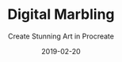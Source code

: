 ---
title: "Digital Marbling"
subtitle: "Create Stunning Art in Procreate"
description: "This class is all about digital marbling and how to create beautiful abstract pieces of art. The class covers my favourite tools and techniques, and I show you everything – from the basics all the way to how to finish a piece in style."
external_url: https://ttkb.me/digital-marbling
date: 2019-02-20
image: "img/digital-marbling-thumb.jpg"
background_color: "#111111"
categories: ['Illustration', 'Art']
tags: ['Abstract', 'iPad', 'Procreate']
priority: 8
popular: true
type: ['Course']
---